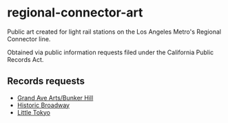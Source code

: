 # regional-connector-art

Public art created for light rail stations on the Los Angeles Metro's Regional Connector line.

Obtained via public information requests filed under the California Public Records Act.

## Records requests

* [Grand Ave Arts/Bunker Hill](https://www.muckrock.com/foi/los-angeles-county-358/la-metro-grand-ave-artsbunker-hill-public-art-plans-104234/#comms)
* [Historic Broadway](https://www.muckrock.com/foi/los-angeles-county-358/la-metro-2nd-and-spring-stop-public-art-plans-and-design-files-105955/)
* [Little Tokyo](https://www.muckrock.com/foi/los-angeles-county-358/la-metro-little-tokyo-stop-public-art-plans-and-design-files-105071/)
